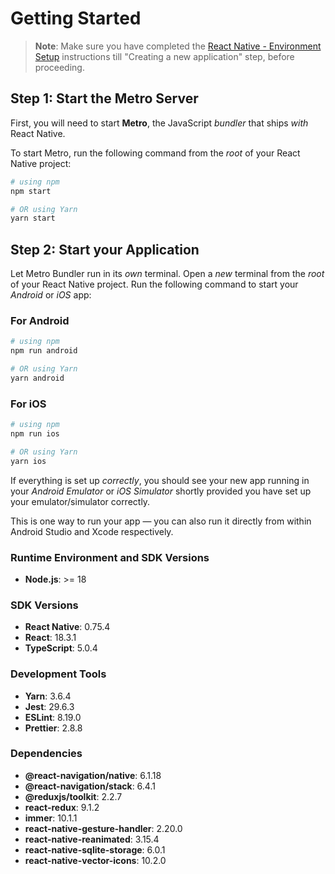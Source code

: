 # Getting Started

> **Note**: Make sure you have completed the [React Native - Environment Setup](https://reactnative.dev/docs/environment-setup) instructions till "Creating a new application" step, before proceeding.

## Step 1: Start the Metro Server

First, you will need to start **Metro**, the JavaScript _bundler_ that ships _with_ React Native.

To start Metro, run the following command from the _root_ of your React Native project:

```bash
# using npm
npm start

# OR using Yarn
yarn start
```

## Step 2: Start your Application

Let Metro Bundler run in its _own_ terminal. Open a _new_ terminal from the _root_ of your React Native project. Run the following command to start your _Android_ or _iOS_ app:

### For Android

```bash
# using npm
npm run android

# OR using Yarn
yarn android
```

### For iOS

```bash
# using npm
npm run ios

# OR using Yarn
yarn ios
```

If everything is set up _correctly_, you should see your new app running in your _Android Emulator_ or _iOS Simulator_ shortly provided you have set up your emulator/simulator correctly.

This is one way to run your app — you can also run it directly from within Android Studio and Xcode respectively.

### Runtime Environment and SDK Versions

- **Node.js**: >= 18

### SDK Versions

- **React Native**: 0.75.4
- **React**: 18.3.1
- **TypeScript**: 5.0.4

### Development Tools

- **Yarn**: 3.6.4
- **Jest**: 29.6.3
- **ESLint**: 8.19.0
- **Prettier**: 2.8.8

### Dependencies

- **@react-navigation/native**: 6.1.18
- **@react-navigation/stack**: 6.4.1
- **@reduxjs/toolkit**: 2.2.7
- **react-redux**: 9.1.2
- **immer**: 10.1.1
- **react-native-gesture-handler**: 2.20.0
- **react-native-reanimated**: 3.15.4
- **react-native-sqlite-storage**: 6.0.1
- **react-native-vector-icons**: 10.2.0
